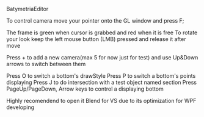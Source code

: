 BatymetriaEditor

To control camera move your pointer onto the GL window and press F;

The frame is green when cursor is grabbed and red when it is free
To rotate your look keep the left mouse button (LMB) pressed and release it after move

Press + to add a new camera(max 5 for now just for test) and use Up&Down arrows to switch between them

Press O to switch a bottom's drawStyle
Press P to switch a bottom's points displaying
Press J to do intersection with a test object named section
Press PageUp/PageDown, Arrow keys to control a displaying bottom

Highly recomendend to open it Blend for VS due to its optimization for WPF developing

